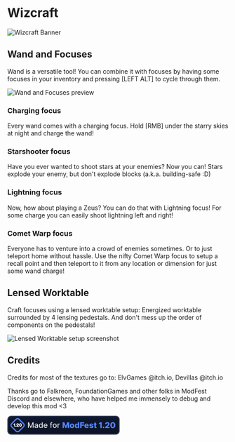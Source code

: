 # Wizcraft
![Wizcraft Banner](https://cdn.modrinth.com/data/F9eqqJxr/images/1b4c639704932420f89b643f13d408c2f336154b.png)

## Wand and Focuses

Wand is a versatile tool! You can combine it with focuses by having some focuses in your inventory and pressing [LEFT ALT] to cycle through them.

![Wand and Focuses preview](https://cdn.modrinth.com/data/F9eqqJxr/images/94c3539c1b0085e5d1dccc6212b1eda240afbb27.png)

### Charging focus

Every wand comes with a charging focus. Hold [RMB] under the starry skies at night and charge the wand!

### Starshooter focus

Have you ever wanted to shoot stars at your enemies? Now you can! Stars explode your enemy, but don't explode blocks (a.k.a. building-safe :D)

### Lightning focus

Now, how about playing a Zeus? You can do that with Lightning focus! For some charge you can easily shoot lightning left and right!

### Comet Warp focus

Everyone has to venture into a crowd of enemies sometimes. Or to just teleport home without hassle. Use the nifty Comet Warp focus to setup a recall point and then teleport to it from any location or dimension for just some wand charge!

## Lensed Worktable

Craft focuses using a lensed worktable setup: Energized worktable surrounded by 4 lensing pedestals. And don't mess up the order of components on the pedestals!

![Lensed Worktable setup screenshot](https://cdn.modrinth.com/data/F9eqqJxr/images/a9c79f08dbb1bfb1a2e8e64c12d123794fe2f1b6.png)

## Credits

Credits for most of the textures go to: ElvGames @itch.io, Devillas @itch.io

Thanks go to Falkreon, FoundationGames and other folks in ModFest Discord and elsewhere,
who have helped me immensely to debug and develop this mod <3

[<img src="https://raw.githubusercontent.com/ModFest/art/3bf66556e674d670e30f647d6a48c4e1798c21d4/badge/128h/ModFest%201.20%20Badge%20Compact.png" width="256" alt="ModFest 1.20">](https://modfest.net/1.20)